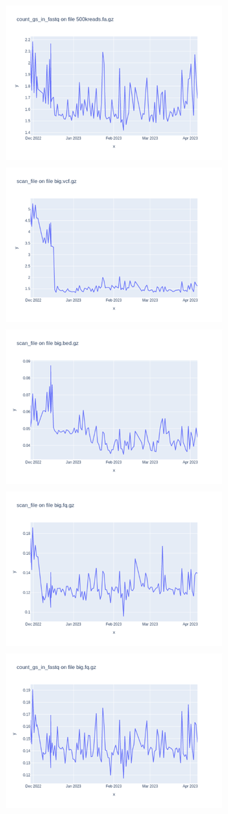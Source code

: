 ![](results/count_gs_in_fastq-500kreads.fa.gz.png)

![](results/scan_file-big.vcf.gz.png)

![](results/scan_file-big.bed.gz.png)

![](results/scan_file-big.fq.gz.png)

![](results/count_gs_in_fastq-big.fq.gz.png)

